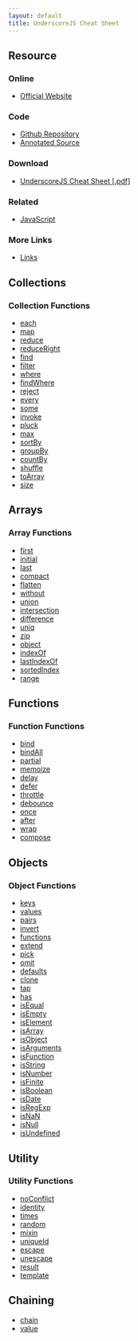 ```yaml
---
layout: default
title: UnderscoreJS Cheat Sheet
---
```


<div class="content">
    <div class="board">
        <h2 class="board-title">Resource</h2>
        <div class="board-card">
            <h3 class="board-card-title">Online</h3>
            <ul>
                <li><a href="http://underscorejs.org/">Official Website</a></li>
            </ul>
        </div>
        <div class="board-card">
            <h3 class="board-card-title">Code</h3>
            <ul>
                <li><a href="https://github.com/documentcloud/underscore">Github Repository</a></li>
                <li><a href="http://underscorejs.org/docs/underscore.html">Annotated Source</a></li>
            </ul>
        </div>
        <div class="board-card">
            <h3 class="board-card-title">Download</h3>
            <ul>
                <li><a href="/static/cs/underscorejs.pdf">UnderscoreJS Cheat Sheet [.pdf]</a></li>
            </ul>
        </div>
        <div class="board-card">
            <h3 class="board-card-title">Related</h3>
            <ul>
                <li><a href="/javascript" title="JavaScript Cheat Sheet">JavaScript</a></li>
            </ul>
        </div>
        <div class="board-card">
            <h3 class="board-card-title">More Links</h3>
            <ul>
                <li><a href="http://underscorejs.org/#links" title="JavaScript Cheat Sheet">Links</a></li>
            </ul>
        </div>
    </div>
    <div class="board">
        <h2 class="board-title">Collections</h2>
        <div class="board-card">
            <h3 class="board-card-title">Collection Functions</h3>
            <ul>
                <li><a href="http://underscorejs.org/#each">each</a></li>
                <li><a href="http://underscorejs.org/#map">map</a></li>
                <li><a href="http://underscorejs.org/#reduce">reduce</a></li>
                <li><a href="http://underscorejs.org/#reduceRight">reduceRight</a></li>
                <li><a href="http://underscorejs.org/#find">find</a></li>
                <li><a href="http://underscorejs.org/#filter">filter</a></li>
                <li><a href="http://underscorejs.org/#where">where</a></li>
                <li><a href="http://underscorejs.org/#findWhere">findWhere</a></li>
                <li><a href="http://underscorejs.org/#reject">reject</a></li>
                <li><a href="http://underscorejs.org/#every">every</a></li>
                <li><a href="http://underscorejs.org/#some">some</a></li>
                <li><a href="http://underscorejs.org/#invoke">invoke</a></li>
                <li><a href="http://underscorejs.org/#pluck">pluck</a></li>
                <li><a href="http://underscorejs.org/#max">max</a></li>
                <li><a href="http://underscorejs.org/#sortBy">sortBy</a></li>
                <li><a href="http://underscorejs.org/#groupBy">groupBy</a></li>
                <li><a href="http://underscorejs.org/#countBy">countBy</a></li>
                <li><a href="http://underscorejs.org/#shuffle">shuffle</a></li>
                <li><a href="http://underscorejs.org/#toArray">toArray</a></li>
                <li><a href="http://underscorejs.org/#size">size</a></li>
            </ul>
        </div>
    </div>
    <div class="board">
        <h2 class="board-title">Arrays</h2>
        <div class="board-card">
            <h3 class="board-card-title">Array Functions</h3>
            <ul>
                <li><a href="http://underscorejs.org/#first">first</a></li>
                <li><a href="http://underscorejs.org/#initial">initial</a></li>
                <li><a href="http://underscorejs.org/#last">last</a></li>
                <li><a href="http://underscorejs.org/#compact">compact</a></li>
                <li><a href="http://underscorejs.org/#flatten">flatten</a></li>
                <li><a href="http://underscorejs.org/#without">without</a></li>
                <li><a href="http://underscorejs.org/#union">union</a></li>
                <li><a href="http://underscorejs.org/#intersection">intersection</a></li>
                <li><a href="http://underscorejs.org/#difference">difference</a></li>
                <li><a href="http://underscorejs.org/#uniq">uniq</a></li>
                <li><a href="http://underscorejs.org/#zip">zip</a></li>
                <li><a href="http://underscorejs.org/#object">object</a></li>
                <li><a href="http://underscorejs.org/#indexOf">indexOf</a></li>
                <li><a href="http://underscorejs.org/#lastIndexOf">lastIndexOf</a></li>
                <li><a href="http://underscorejs.org/#sortedIndex">sortedIndex</a></li>
                <li><a href="http://underscorejs.org/#range">range</a></li>
            </ul>
        </div>
    </div>
    <div class="board">
        <h2 class="board-title">Functions</h2>
        <div class="board-card">
            <h3 class="board-card-title">Function Functions</h3>
            <ul>
                <li><a href="http://underscorejs.org/#bind">bind</a></li>
                <li><a href="http://underscorejs.org/#bindAll">bindAll</a></li>
                <li><a href="http://underscorejs.org/#partial">partial</a></li>
                <li><a href="http://underscorejs.org/#memoize">memoize</a></li>
                <li><a href="http://underscorejs.org/#delay">delay</a></li>
                <li><a href="http://underscorejs.org/#defer">defer</a></li>
                <li><a href="http://underscorejs.org/#throttle">throttle</a></li>
                <li><a href="http://underscorejs.org/#debounce">debounce</a></li>
                <li><a href="http://underscorejs.org/#once">once</a></li>
                <li><a href="http://underscorejs.org/#after">after</a></li>
                <li><a href="http://underscorejs.org/#wrap">wrap</a></li>
                <li><a href="http://underscorejs.org/#compose">compose</a></li>
            </ul>
        </div>
    </div>
    <div class="board">
        <h2 class="board-title">Objects</h2>
        <div class="board-card">
            <h3 class="board-card-title">Object Functions</h3>
            <ul>
                <li><a href="http://underscorejs.org/#keys">keys</a></li>
                <li><a href="http://underscorejs.org/#values">values</a></li>
                <li><a href="http://underscorejs.org/#pairs">pairs</a></li>
                <li><a href="http://underscorejs.org/#invert">invert</a></li>
                <li><a href="http://underscorejs.org/#functions">functions</a></li>
                <li><a href="http://underscorejs.org/#extend">extend</a></li>
                <li><a href="http://underscorejs.org/#pick">pick</a></li>
                <li><a href="http://underscorejs.org/#omit">omit</a></li>
                <li><a href="http://underscorejs.org/#defaults">defaults</a></li>
                <li><a href="http://underscorejs.org/#clone">clone</a></li>
                <li><a href="http://underscorejs.org/#tap">tap</a></li>
                <li><a href="http://underscorejs.org/#has">has</a></li>
                <li><a href="http://underscorejs.org/#isEqual">isEqual</a></li>
                <li><a href="http://underscorejs.org/#isEmpty">isEmpty</a></li>
                <li><a href="http://underscorejs.org/#isElement">isElement</a></li>
                <li><a href="http://underscorejs.org/#isArray">isArray</a></li>
                <li><a href="http://underscorejs.org/#isObject">isObject</a></li>
                <li><a href="http://underscorejs.org/#isArguments">isArguments</a></li>
                <li><a href="http://underscorejs.org/#isFunction">isFunction</a></li>
                <li><a href="http://underscorejs.org/#isString">isString</a></li>
                <li><a href="http://underscorejs.org/#isNumber">isNumber</a></li>
                <li><a href="http://underscorejs.org/#isFinite">isFinite</a></li>
                <li><a href="http://underscorejs.org/#isBoolean">isBoolean</a></li>
                <li><a href="http://underscorejs.org/#isDate">isDate</a></li>
                <li><a href="http://underscorejs.org/#isRegExp">isRegExp</a></li>
                <li><a href="http://underscorejs.org/#isNaN">isNaN</a></li>
                <li><a href="http://underscorejs.org/#isNull">isNull</a></li>
                <li><a href="http://underscorejs.org/#isUndefined">isUndefined</a></li>
            </ul>
        </div>
    </div>
    <div class="board">
        <h2 class="board-title">Utility</h2>
        <div class="board-card">
            <h3 class="board-card-title">Utility Functions</h3>
            <ul>
                <li><a href="http://underscorejs.org/#noConflict">noConflict</a></li>
                <li><a href="http://underscorejs.org/#identity">identity</a></li>
                <li><a href="http://underscorejs.org/#times">times</a></li>
                <li><a href="http://underscorejs.org/#random">random</a></li>
                <li><a href="http://underscorejs.org/#mixin">mixin</a></li>
                <li><a href="http://underscorejs.org/#uniqueId">uniqueId</a></li>
                <li><a href="http://underscorejs.org/#escape">escape</a></li>
                <li><a href="http://underscorejs.org/#unescape">unescape</a></li>
                <li><a href="http://underscorejs.org/#result">result</a></li>
                <li><a href="http://underscorejs.org/#template">template</a></li>
            </ul>
        </div>
    </div>
    <div class="board">
        <h2 class="board-title">Chaining</h2>
        <div class="board-card">
            <ul>
                <li><a href="http://underscorejs.org/#chain">chain</a></li>
                <li><a href="http://underscorejs.org/#value">value</a></li>
            </ul>
        </div>
    </div>
</div>

